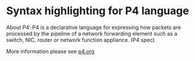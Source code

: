Syntax highlighting for P4 language
====

About P4:
P4 is a declarative language for expressing how packets are processed by the pipeline of a network forwarding element such as a switch, NIC, router or network function appliance. (P4 spec)

More information please see [p4.org](p4.org)
